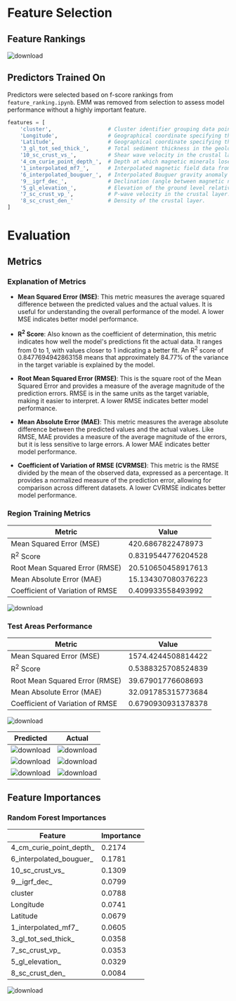 
# Feature Selection 
## Feature Rankings
![download](https://github.com/user-attachments/assets/81eb3a33-ef8f-4306-9ee1-61ced0643ccc)

## Predictors Trained On
Predictors were selected based on f-score rankings from ```feature_ranking.ipynb```. EMM was removed from selection to assess model performance without a highly important feature.

```python
features = [
    'cluster',                  # Cluster identifier grouping data points with similar properties.
    'Longitude',                # Geographical coordinate specifying the east-west position.
    'Latitude',                 # Geographical coordinate specifying the north-south position.
    '3_gl_tot_sed_thick_',      # Total sediment thickness in the geological layer.
    '10_sc_crust_vs_',          # Shear wave velocity in the crustal layer.
    '4_cm_curie_point_depth_',  # Depth at which magnetic minerals lose their magnetism (Curie point).
    '1_interpolated_mf7_',      # Interpolated magnetic field data from the MF7 model.     
    '6_interpolated_bouguer_',  # Interpolated Bouguer gravity anomaly data.
    '9__igrf_dec_',             # Declination (angle between magnetic north and true north) from the IGRF model.
    '5_gl_elevation_',          # Elevation of the ground level relative to sea level.
    '7_sc_crust_vp_',           # P-wave velocity in the crustal layer.
    '8_sc_crust_den_'           # Density of the crustal layer.
]
```

# Evaluation 

## Metrics 

### Explanation of Metrics

- **Mean Squared Error (MSE)**: This metric measures the average squared difference between the predicted values and the actual values. It is useful for understanding the overall performance of the model. A lower MSE indicates better model performance.

- **R<sup>2</sup> Score**: Also known as the coefficient of determination, this metric indicates how well the model's predictions fit the actual data. It ranges from 0 to 1, with values closer to 1 indicating a better fit. An R<sup>2</sup> score of 0.8477694942863158 means that approximately 84.77% of the variance in the target variable is explained by the model.

- **Root Mean Squared Error (RMSE)**: This is the square root of the Mean Squared Error and provides a measure of the average magnitude of the prediction errors. RMSE is in the same units as the target variable, making it easier to interpret. A lower RMSE indicates better model performance.

- **Mean Absolute Error (MAE)**: This metric measures the average absolute difference between the predicted values and the actual values. Like RMSE, MAE provides a measure of the average magnitude of the errors, but it is less sensitive to large errors. A lower MAE indicates better model performance.

- **Coefficient of Variation of RMSE (CVRMSE)**: This metric is the RMSE divided by the mean of the observed data, expressed as a percentage. It provides a normalized measure of the prediction error, allowing for comparison across different datasets. A lower CVRMSE indicates better model performance.


### Region Training Metrics

| Metric                               | Value                   |
|--------------------------------------|-------------------------|
| Mean Squared Error (MSE)             | 420.6867822478973      |
| R<sup>2</sup> Score                  | 0.8319544776204528     |
| Root Mean Squared Error (RMSE)       | 20.510650458917613      |
| Mean Absolute Error (MAE)            | 15.134307080376223      |
| Coefficient of Variation of RMSE     | 0.409933558493992      |


![download](https://github.com/user-attachments/assets/2e204649-60e8-49ea-9021-992616d393d4)


### Test Areas Performance


| Metric                               | Value                   |
|--------------------------------------|-------------------------|
| Mean Squared Error (MSE)             | 1574.4244508814422      |
| R<sup>2</sup> Score                  | 0.5388325708524839      |
| Root Mean Squared Error (RMSE)       | 39.67901776608693      |
| Mean Absolute Error (MAE)            |  32.091785315773684      |
| Coefficient of Variation of RMSE     | 0.6790930931378378      |


![download](https://github.com/user-attachments/assets/c979926c-1805-46fd-8396-ba02131b7107)



| Predicted               | Actual                |
|-----------------------|-----------------------|
| ![download](https://github.com/user-attachments/assets/56a89443-a849-47f2-943e-7012fe1cd1bb) | ![download](https://github.com/user-attachments/assets/ae01fd66-b2a8-4cae-a1aa-ba45aedff9ca)|
|  ![download](https://github.com/user-attachments/assets/4b70f38f-b8ff-4a9e-a808-0625dd1b2a4a)|![download](https://github.com/user-attachments/assets/27f85407-05ef-4eb9-8415-6f2794f2b11c)|
|![download](https://github.com/user-attachments/assets/0dc1c27c-369d-4e6f-8ffa-ac9e04db80ea)| ![download](https://github.com/user-attachments/assets/e91261d2-0411-46a2-8a5b-25c8ece0c4f7)|


## Feature Importances 

### Random Forest Importances 
| Feature                          | Importance |
|----------------------------------|------------|
| 4_cm_curie_point_depth_          | 0.2174     |
| 6_interpolated_bouguer_          | 0.1781     |
| 10_sc_crust_vs_                  | 0.1309     |
| 9__igrf_dec_                     | 0.0799     |
| cluster                          | 0.0788     |
| Longitude                        | 0.0741     |
| Latitude                         | 0.0679     |
| 1_interpolated_mf7_              | 0.0605     |
| 3_gl_tot_sed_thick_              | 0.0358     |
| 7_sc_crust_vp_                   | 0.0353     |
| 5_gl_elevation_                  | 0.0329     |
| 8_sc_crust_den_                  | 0.0084     |



![download](https://github.com/user-attachments/assets/6a303276-4fc7-4dc7-9763-0d0dfd8550fb)









